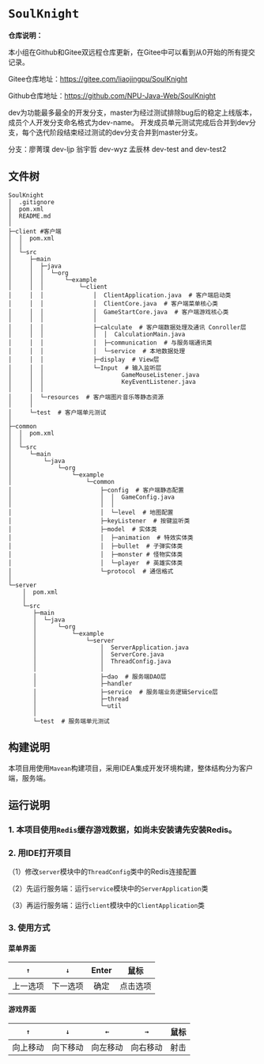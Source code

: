 # `SoulKnight`

**仓库说明：**

本小组在Github和Gitee双远程仓库更新，在Gitee中可以看到从0开始的所有提交记录。

Gitee仓库地址：https://gitee.com/liaojingpu/SoulKnight


Github仓库地址：https://github.com/NPU-Java-Web/SoulKnight


dev为功能最多最全的开发分支，master为经过测试排除bug后的稳定上线版本，成员个人开发分支命名格式为dev-name。
开发成员单元测试完成后合并到dev分支，每个迭代阶段结束经过测试的dev分支合并到master分支。

分支：廖菁璞 dev-ljp
    翁宇哲 dev-wyz
    孟辰林 dev-test and dev-test2

## 文件树

```shell
SoulKnight
│  .gitignore
│  pom.xml
│  README.md
│              
├─client #客户端
│  │  pom.xml
│  │  
│  └─src
│     ├─main
│     │  ├─java
│     │  │  └─org
│     │  │      └─example
│     │  │          └─client
│     │  │              │  ClientApplication.java  # 客户端启动类
│     │  │              │  ClientCore.java  # 客户端菜单核心类
│     │  │              │  GameStartCore.java  # 客户端游戏核心类
│     │  │              │  
│     │  │              ├─calculate  # 客户端数据处理及通讯 Conroller层
│     │  │              │  │  CalculationMain.java
│     │  │              │  ├─communication  # 与服务端通讯类
│     │  │              │  └─service  # 本地数据处理
│     │  │              ├─display  # View层
│     │  │              └─Input  # 输入监听层
│     │  │                      GameMouseListener.java
│     │  │                      KeyEventListener.java
│     │  │                      
│     │  └─resources  # 客户端图片音乐等静态资源
│     │              
│     └─test  # 客户端单元测试
│                          
├─common
│  │  pom.xml
│  │  
│  └─src
│     └─main
│         └─java
│             └─org
│                 └─example
│                     └─common
│                         ├─config  # 客户端静态配置
│                         │  │  GameConfig.java
│                         │  │  
│                         │  └─level  # 地图配置
│                         ├─keyListener  # 按键监听类
│                         ├─model  # 实体类
│                         │  ├─animation  # 特效实体类  
│                         │  ├─bullet  # 子弹实体类
│                         │  ├─monster # 怪物实体类
│                         │  └─player  # 英雄实体类 
│                         └─protocol  # 通信格式
│                                 
└─server
    │  pom.xml
    │  
    └─src
       ├─main
       │  └─java
       │      └─org
       │          └─example
       │              └─server
       │                  │  ServerApplication.java
       │                  │  ServerCore.java
       │                  │  ThreadConfig.java
       │                  │  
       │                  ├─dao  # 服务端DAO层
       │                  ├─handler
       │                  ├─service  # 服务端业务逻辑Service层
       │                  ├─thread
       │                  └─util
       │                          
       └─test  # 服务端单元测试
```

## 构建说明

本项目用使用`Mavean`构建项目，采用IDEA集成开发环境构建，整体结构分为客户端，服务端。

## 运行说明

### 1. 本项目使用`Redis`缓存游戏数据，如尚未安装请先安装Redis。

### 2. 用IDE打开项目

（1）修改`server`模块中的`ThreadConfig`类中的Redis连接配置

（2）先运行服务端：运行`service`模块中的`ServerApplication`类

（3）再运行服务端：运行`client`模块中的`ClientApplication`类

### 3. 使用方式

#### 菜单界面

|   `↑`    |   `↓`    | Enter | 鼠标 |
| :------: | :------: | :---: | :------: |
| 上一选项 | 下一选项 | 确定  | 点击选项 |

#### 游戏界面

|   `↑`    |   `↓`    | `←`      | `→`      | 鼠标 |
| :------: | :------: | -------- | -------- | -------- |
| 向上移动 | 向下移动 | 向左移动 | 向右移动 | 射击     |

